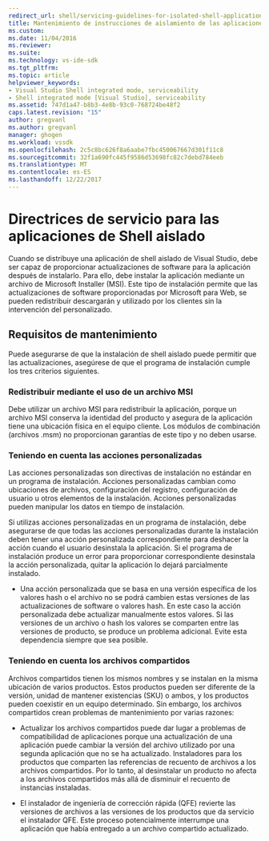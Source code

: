 ```yaml
---
redirect_url: shell/servicing-guidelines-for-isolated-shell-applications
title: Mantenimiento de instrucciones de aislamiento de las aplicaciones de Shell | Documentos de Microsoft
ms.custom: 
ms.date: 11/04/2016
ms.reviewer: 
ms.suite: 
ms.technology: vs-ide-sdk
ms.tgt_pltfrm: 
ms.topic: article
helpviewer_keywords:
- Visual Studio Shell integrated mode, serviceability
- Shell integrated mode [Visual Studio], serviceability
ms.assetid: 747d1a47-b8b3-4e8b-93c0-768724be48f2
caps.latest.revision: "15"
author: gregvanl
ms.author: gregvanl
manager: ghogen
ms.workload: vssdk
ms.openlocfilehash: 2c5c8bc626f8a6aabe7fbc450067667d301f11c8
ms.sourcegitcommit: 32f1a690fc445f9586d53698fc82c7debd784eeb
ms.translationtype: MT
ms.contentlocale: es-ES
ms.lasthandoff: 12/22/2017
---
```

# <a name="servicing-guidelines-for-isolated-shell-applications"></a>Directrices de servicio para las aplicaciones de Shell aislado
Cuando se distribuye una aplicación de shell aislado de Visual Studio, debe ser capaz de proporcionar actualizaciones de software para la aplicación después de instalarlo. Para ello, debe instalar la aplicación mediante un archivo de Microsoft Installer (MSI). Este tipo de instalación permite que las actualizaciones de software proporcionadas por Microsoft para Web, se pueden redistribuir descargarán y utilizado por los clientes sin la intervención del personalizado.  
  
## <a name="servicing-requirements"></a>Requisitos de mantenimiento  
 Puede asegurarse de que la instalación de shell aislado puede permitir que las actualizaciones, asegúrese de que el programa de instalación cumple los tres criterios siguientes.  
  
### <a name="redistribute-by-using-an-msi"></a>Redistribuir mediante el uso de un archivo MSI  
 Debe utilizar un archivo MSI para redistribuir la aplicación, porque un archivo MSI conserva la identidad del producto y asegura de la aplicación tiene una ubicación física en el equipo cliente. Los módulos de combinación (archivos .msm) no proporcionan garantías de este tipo y no deben usarse.  
  
### <a name="accounting-for-custom-actions"></a>Teniendo en cuenta las acciones personalizadas  
 Las acciones personalizadas son directivas de instalación no estándar en un programa de instalación. Acciones personalizadas cambian como ubicaciones de archivos, configuración del registro, configuración de usuario u otros elementos de la instalación. Acciones personalizadas pueden manipular los datos en tiempo de instalación.  
  
 Si utilizas acciones personalizadas en un programa de instalación, debe asegurarse de que todas las acciones personalizadas durante la instalación deben tener una acción personalizada correspondiente para deshacer la acción cuando el usuario desinstala la aplicación. Si el programa de instalación produce un error para proporcionar correspondiente desinstala la acción personalizada, quitar la aplicación lo dejará parcialmente instalado.  
  
-   Una acción personalizada que se basa en una versión específica de los valores hash o el archivo no se podrá cambien estas versiones de las actualizaciones de software o valores hash. En este caso la acción personalizada debe actualizar manualmente estos valores. Si las versiones de un archivo o hash los valores se comparten entre las versiones de producto, se produce un problema adicional. Evite esta dependencia siempre que sea posible.  
  
### <a name="accounting-for-shared-files"></a>Teniendo en cuenta los archivos compartidos  
 Archivos compartidos tienen los mismos nombres y se instalan en la misma ubicación de varios productos. Estos productos pueden ser diferente de la versión, unidad de mantener existencias (SKU) o ambos, y los productos pueden coexistir en un equipo determinado. Sin embargo, los archivos compartidos crean problemas de mantenimiento por varias razones:  
  
-   Actualizar los archivos compartidos puede dar lugar a problemas de compatibilidad de aplicaciones porque una actualización de una aplicación puede cambiar la versión del archivo utilizado por una segunda aplicación que no se ha actualizado. Instaladores para los productos que comparten las referencias de recuento de archivos a los archivos compartidos. Por lo tanto, al desinstalar un producto no afecta a los archivos compartidos más allá de disminuir el recuento de instancias instaladas.  
  
-   El instalador de ingeniería de corrección rápida (QFE) revierte las versiones de archivos a las versiones de los productos que da servicio el instalador QFE. Este proceso potencialmente interrumpe una aplicación que había entregado a un archivo compartido actualizado.